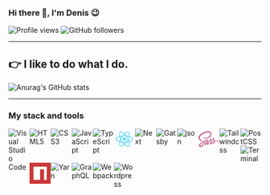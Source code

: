 ### Hi there 👋, I'm Denis :wink:
![Profile views](https://gpvc.arturio.dev/josserden)
![GitHub followers](https://img.shields.io/github/followers/josserden)

---
 👉 I like to do what I do.
---

![Anurag's GitHub stats](https://github-readme-stats.vercel.app/api?username=josserden&show_icons=true&theme=github)

---

### My stack and tools

<img align="left"  alt="Visual Studio Code" width="42px" src="https://cdn.svgporn.com/logos/visual-studio-code.svg" />
<img align="left" alt="HTML5" width="42px" src="https://cdn.svgporn.com/logos/html-5.svg" />
<img align="left" alt="CSS3" width="42px" src="https://cdn.svgporn.com/logos/css-3.svg" />
<img align="left" alt="JavaScript" width="42px" src="https://raw.githubusercontent.com/jmnote/z-icons/master/svg/javascript.svg" />

<img align="left" alt="TypeScript" width="42px" src="https://cdn.svgporn.com/logos/typescript-icon.svg" />

<img align="left" alt="React" width="42px" src="https://raw.githubusercontent.com/github/explore/80688e429a7d4ef2fca1e82350fe8e3517d3494d/topics/react/react.png" />

<img align="left" alt="Next" width="42px" src="https://cdn.svgporn.com/logos/nextjs-icon.svg" />

<img align="left" alt="Gatsby" width="42px" src="https://cdn.svgporn.com/logos/gatsby.svg" />

<img align="left" alt="json" width="42px" src="https://cdn.svgporn.com/logos/json.svg" />

<img align="left" alt="Sass" width="42px" src="https://raw.githubusercontent.com/github/explore/80688e429a7d4ef2fca1e82350fe8e3517d3494d/topics/sass/sass.png" />
<img align="left"  alt="Tailwindcss" width="42px" src="https://cdn.svgporn.com/logos/tailwindcss-icon.svg" />
<img align="left"  alt="PostCSS" width="42px" src="https://cdn.svgporn.com/logos/postcss.svg" />
<img align="left" alt="Terminal" width="42px" src="https://cdn.svgporn.com/logos/terminal.svg" />
<img align="left" alt="Npm" width="42px" src="https://raw.githubusercontent.com/github/explore/80688e429a7d4ef2fca1e82350fe8e3517d3494d/topics/npm/npm.png" />
<img align="left" alt="Yarn" width="42px" src="https://cdn.svgporn.com/logos/yarn.svg" />
<img align="left" alt="GraphQL" width="42px" src="https://cdn.svgporn.com/logos/graphql.svg" />
<img align="left" alt="Webpack" width="42px" src="https://cdn.svgporn.com/logos/webpack.svg" />
<img align="left" alt="Wordpress" width="42px" src="https://cdn.svgporn.com/logos/wordpress-icon-alt.svg" />
